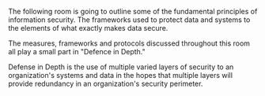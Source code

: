 The following room is going to outline some of the fundamental principles of information security. The frameworks used to protect data and systems to the elements of what exactly makes data secure.

The measures, frameworks and protocols discussed throughout this room all play a small part in "Defence in Depth."

Defense in Depth is the use of multiple varied layers of security to an organization's systems and data in the hopes that multiple layers will provide redundancy in an organization's security perimeter.